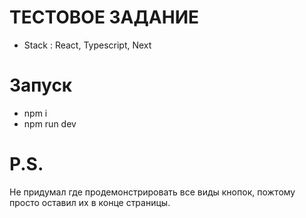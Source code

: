 # ТЕСТОВОЕ ЗАДАНИЕ

- Stack : React, Typescript, Next

# Запуск

- npm i
- npm run dev

# P.S.

Не придумал где продемонстрировать все виды кнопок, пожтому просто оставил их в конце страницы.
